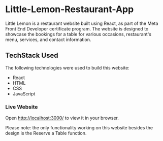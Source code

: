 # Little-Lemon-Restaurant-App

Little Lemon is a restaurant website built using React, as part of the Meta Front End Developer certificate program. The website is designed to showcase the bookings for a table for various occasions,
restaurant's menu, services, and contact information.

## TechStack Used

The following technologies were used to build this website:

* React
* HTML
* CSS
* JavaScript

### Live Website

Open [http://localhost:3000/](http://localhost:3000/) to view it in your browser.

Please note: the only functionality working on this website besides the design is the Reserve a Table function.




